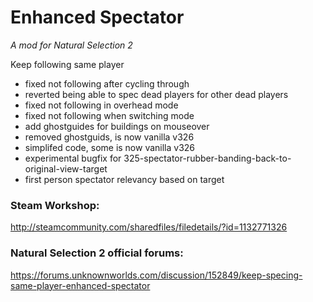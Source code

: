 # Enhanced Spectator
*A mod for Natural Selection 2*

Keep following same player

- fixed not following after cycling through
- reverted being able to spec dead players for other dead players
- fixed not following in overhead mode
- fixed not following when switching mode
- add ghostguides for buildings on mouseover
- removed ghostguids, is now vanilla v326
- simplifed code, some is now vanilla v326
- experimental bugfix for 325-spectator-rubber-banding-back-to-original-view-target
- first person spectator relevancy based on target

### Steam Workshop: 
http://steamcommunity.com/sharedfiles/filedetails/?id=1132771326

### Natural Selection 2 official forums:
https://forums.unknownworlds.com/discussion/152849/keep-specing-same-player-enhanced-spectator
